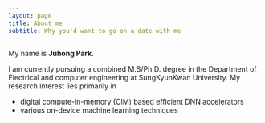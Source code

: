 ```yaml
---
layout: page
title: About me
subtitle: Why you'd want to go on a date with me
---
```


My name is **Juhong Park**. 

I am currently pursuing a combined M.S/Ph.D. degree in the Department of Electrical and computer engineering at SungKyunKwan University. 
My research interest lies primarily in

- digital compute-in-memory (CIM) based efficient DNN accelerators
- various on-device machine learning techniques


